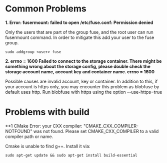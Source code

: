 # Common Problems
**1. Error: fusermount: failed to open /etc/fuse.conf: Permission denied**

Only the users that are part of the group fuse, and the root user can run fusermount command. In order to mitigate this add your user to the fuse group.

```sudo addgroup <user> fuse```

**2. errno = 1600 Failed to connect to the storage container. There might be something wrong about the storage config, please double check the storage account name, account key and container name. errno = 1600**

Possible causes are invalid account, key or container. In addition to this, if your account is https only, you may encounter this problem as blobfuse by default uses http. Run blobfuse with https using the option --use-https=true

# Problems with build
**1 CMake Error: your CXX compiler: "CMAKE_CXX_COMPILER-NOTFOUND" was not found.   Please set CMAKE_CXX_COMPILER to a valid compiler path or name.

Cmake is unable to find g++. Install it via:

```sudo apt-get update && sudo apt-get install build-essential```



